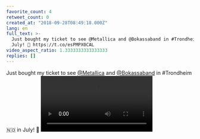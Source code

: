 ```yaml
---
favorite_count: 4
retweet_count: 0
created_at: "2018-09-28T08:49:18.000Z"
lang: en
full_text: >-
  Just bought my ticket to see @Metallica and @Bokassaband in #Trondheim 🇳🇴 in
  July! 🤘 https://t.co/esPMPX0CAL
video_aspect_ratio: 1.3333333333333333
replies: []
---
```


Just bought my ticket to see [@Metallica](https://twitter.com/Metallica) and
[@Bokassaband](https://twitter.com/Bokassaband) in #Trondheim 🇳🇴 in July! 🤘
![Embedded Video](https://twitter-media-coderbyheart.s3.eu-north-1.amazonaws.com/1045596298223783936-DoK0SPGWsAAbNwG.mp4)
